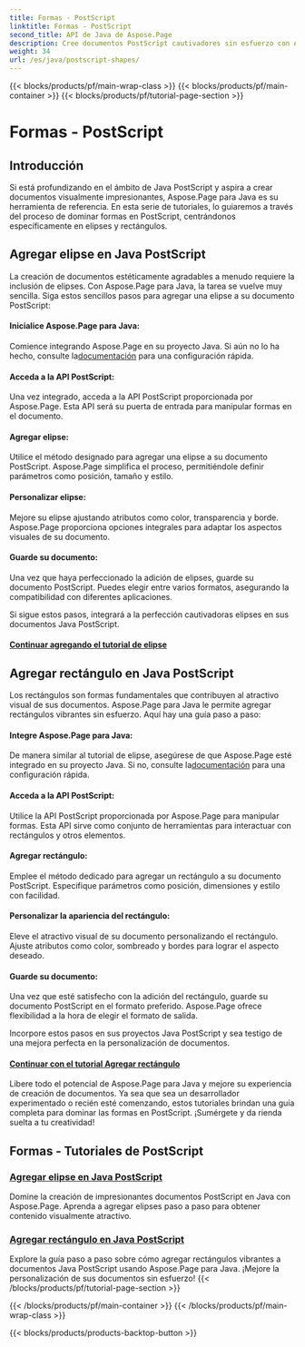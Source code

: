 ```yaml
---
title: Formas - PostScript
linktitle: Formas - PostScript
second_title: API de Java de Aspose.Page
description: Cree documentos PostScript cautivadores sin esfuerzo con Aspose.Page Java. Sumérgete en tutoriales sobre cómo agregar elipses y rectángulos y crear contenido visualmente atractivo.
weight: 34
url: /es/java/postscript-shapes/
---
```


{{< blocks/products/pf/main-wrap-class >}}
{{< blocks/products/pf/main-container >}}
{{< blocks/products/pf/tutorial-page-section >}}

# Formas - PostScript


## Introducción

Si está profundizando en el ámbito de Java PostScript y aspira a crear documentos visualmente impresionantes, Aspose.Page para Java es su herramienta de referencia. En esta serie de tutoriales, lo guiaremos a través del proceso de dominar formas en PostScript, centrándonos específicamente en elipses y rectángulos.

## Agregar elipse en Java PostScript

La creación de documentos estéticamente agradables a menudo requiere la inclusión de elipses. Con Aspose.Page para Java, la tarea se vuelve muy sencilla. Siga estos sencillos pasos para agregar una elipse a su documento PostScript:

#### Inicialice Aspose.Page para Java:

 Comience integrando Aspose.Page en su proyecto Java. Si aún no lo ha hecho, consulte la[documentación](https://reference.aspose.com/page/java/) para una configuración rápida.

#### Acceda a la API PostScript:
Una vez integrado, acceda a la API PostScript proporcionada por Aspose.Page. Esta API será su puerta de entrada para manipular formas en el documento.

#### Agregar elipse:
Utilice el método designado para agregar una elipse a su documento PostScript. Aspose.Page simplifica el proceso, permitiéndole definir parámetros como posición, tamaño y estilo.

#### Personalizar elipse:
Mejore su elipse ajustando atributos como color, transparencia y borde. Aspose.Page proporciona opciones integrales para adaptar los aspectos visuales de su documento.

#### Guarde su documento:
Una vez que haya perfeccionado la adición de elipses, guarde su documento PostScript. Puedes elegir entre varios formatos, asegurando la compatibilidad con diferentes aplicaciones.

Si sigue estos pasos, integrará a la perfección cautivadoras elipses en sus documentos Java PostScript.

#### [Continuar agregando el tutorial de elipse](./add-ellipse/)

## Agregar rectángulo en Java PostScript

Los rectángulos son formas fundamentales que contribuyen al atractivo visual de sus documentos. Aspose.Page para Java le permite agregar rectángulos vibrantes sin esfuerzo. Aquí hay una guía paso a paso:

#### Integre Aspose.Page para Java:
 De manera similar al tutorial de elipse, asegúrese de que Aspose.Page esté integrado en su proyecto Java. Si no, consulte la[documentación](https://reference.aspose.com/page/java/) para una configuración rápida.

#### Acceda a la API PostScript:
Utilice la API PostScript proporcionada por Aspose.Page para manipular formas. Esta API sirve como conjunto de herramientas para interactuar con rectángulos y otros elementos.

#### Agregar rectángulo:
Emplee el método dedicado para agregar un rectángulo a su documento PostScript. Especifique parámetros como posición, dimensiones y estilo con facilidad.

#### Personalizar la apariencia del rectángulo:
Eleve el atractivo visual de su documento personalizando el rectángulo. Ajuste atributos como color, sombreado y bordes para lograr el aspecto deseado.

#### Guarde su documento:
Una vez que esté satisfecho con la adición del rectángulo, guarde su documento PostScript en el formato preferido. Aspose.Page ofrece flexibilidad a la hora de elegir el formato de salida.

Incorpore estos pasos en sus proyectos Java PostScript y sea testigo de una mejora perfecta en la personalización de documentos.

#### [Continuar con el tutorial Agregar rectángulo](./add-rectangle/)

Libere todo el potencial de Aspose.Page para Java y mejore su experiencia de creación de documentos. Ya sea que sea un desarrollador experimentado o recién esté comenzando, estos tutoriales brindan una guía completa para dominar las formas en PostScript. ¡Sumérgete y da rienda suelta a tu creatividad!
## Formas - Tutoriales de PostScript
### [Agregar elipse en Java PostScript](./add-ellipse/)
Domine la creación de impresionantes documentos PostScript en Java con Aspose.Page. Aprenda a agregar elipses paso a paso para obtener contenido visualmente atractivo.
### [Agregar rectángulo en Java PostScript](./add-rectangle/)
Explore la guía paso a paso sobre cómo agregar rectángulos vibrantes a documentos Java PostScript usando Aspose.Page para Java. ¡Mejore la personalización de sus documentos sin esfuerzo!
{{< /blocks/products/pf/tutorial-page-section >}}

{{< /blocks/products/pf/main-container >}}
{{< /blocks/products/pf/main-wrap-class >}}

{{< blocks/products/products-backtop-button >}}
